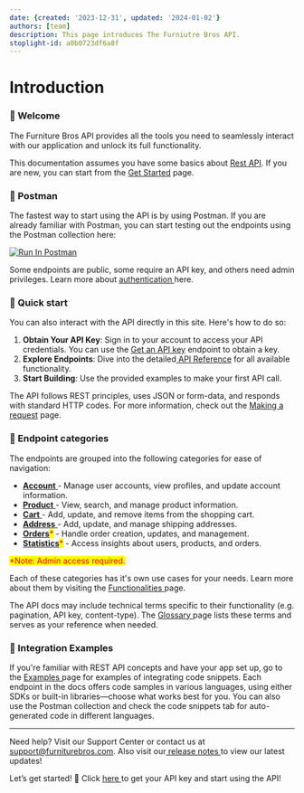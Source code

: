 ```yaml
---
date: {created: '2023-12-31', updated: '2024-01-02'}
authors: [team]
description: This page introduces The Furniutre Bros API.
stoplight-id: a0b0723df6a8f
---
```


# Introduction

### 👋 Welcome&#x20;

The Furniture Bros API provides all the tools you need to seamlessly interact with our application and unlock its full functionality.&#x20;

This documentation assumes you have some basics about [Rest API](). If you are new, you can start from the [Get Started]() page.&#x20;

### 🤖 Postman&#x20;

The fastest way to start using the API is by using Postman. If you are already familiar with Postman, you can start testing out the endpoints using the Postman collection here:

[![Run In Postman](https://run.pstmn.io/button.svg)](https://god.gw.postman.com/run-collection/40166625-6cbe30e8-5760-4132-9411-55a3fa300d77?action=collection%2Ffork&source=rip_markdown&collection-url=entityId%3D40166625-6cbe30e8-5760-4132-9411-55a3fa300d77%26entityType%3Dcollection%26workspaceId%3D7fcc6d1e-d254-4162-98bf-8e40f5113547)

Some endpoints are public, some require an API key, and others need admin privileges. Learn more about [authentication ]()here.

### 🏃 Quick start

You can also interact with the API directly in this site. Here's how to do so:

1. **Obtain Your API Key**: Sign in to your account to access your API credentials. You can use the [Get an API key](https://docs.thefurniturebros.com/api-endpoints/account#auth-login) endpoint to obtain a key.
2. **Explore Endpoints**: Dive into the detailed[ API Reference](https://docs.thefurniturebros.com/api-endpoints) for all available functionality.&#x20;
3. **Start Building**: Use the provided examples to make your first API call.

The API follows REST principles, uses JSON or form-data, and responds with standard HTTP codes. For more information, check out the [Making a request]() page.&#x20;

### 📁 Endpoint categories

The endpoints are grouped into the following categories for ease of navigation:

- [**Account** ](https://docs.thefurniturebros.com/api-endpoints/account)- Manage user accounts, view profiles, and update account information.
- [**Product** ](https://docs.thefurniturebros.com/api-endpoints/product)- View, search, and manage product information.
- [**Cart** ](https://docs.thefurniturebros.com/api-endpoints/cart)- Add, update, and remove items from the shopping cart.&#x20;
- [**Address** ](https://docs.thefurniturebros.com/api-endpoints/address)- Add, update, and manage shipping addresses.
- [**Orders**](https://docs.thefurniturebros.com/api-endpoints/orders)<mark style="color:red;">\*</mark> - Handle order creation, updates, and management.&#x20;
- [**Statistics**](https://docs.thefurniturebros.com/api-endpoints/statistics)<mark style="color:red;">\*</mark> - Access insights about users, products, and orders.&#x20;

&#x20;<mark style="color:red;">\*Note: Admin access required.</mark>&#x20;

Each of these categories has it's own use cases for your needs. Learn more about them by visiting the [Functionalities ]()page.&#x20;

The API docs may include technical terms specific to their functionality (e.g. pagination, API key, content-type). The [Glossary ]()page lists these terms and serves as your reference when needed.

### 🌾 Integration Examples

If you're familiar with REST API concepts and have your app set up, go to the [Examples ]()page for examples of integrating code snippets. Each endpoint in the docs offers code samples in various languages, using either SDKs or built-in libraries—choose what works best for you. You can also use the Postman collection and check the code snippets tab for auto-generated code in different languages.

---

Need help? Visit our Support Center or contact us at support@furniturebros.com. Also visit our[ release notes ](https://docs.thefurniturebros.com/introduction/release-notes)to view our latest updates!

Let’s get started! 🚀 Click [here ]()to get your API key and start using the API!
